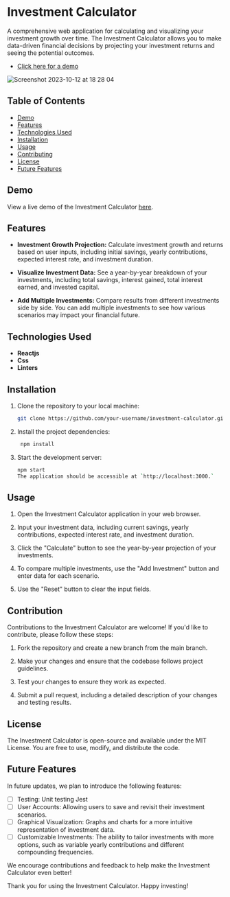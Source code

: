 # Investment Calculator

A comprehensive web application for calculating and visualizing your investment growth over time.
The Investment Calculator allows you to make data-driven financial decisions by projecting your investment returns and seeing the potential outcomes.

- [Click here for a demo](https://investment-app-xi.vercel.app/)

![Screenshot 2023-10-12 at 18 28 04](https://github.com/barakadanny/Investment-app/assets/53088629/881eb5e9-862b-42b2-831e-fb481b678490)

## Table of Contents

- [Demo](#demo)
- [Features](#features)
- [Technologies Used](#technologies-used)
- [Installation](#installation)
- [Usage](#usage)
- [Contributing](#contributing)
- [License](#license)
- [Future Features](#future-features)

## Demo

View a live demo of the Investment Calculator [here](https://investment-app-xi.vercel.app/).

## Features

- **Investment Growth Projection:** Calculate investment growth and returns based on user inputs, including initial savings, yearly contributions, expected interest rate, and investment duration.

- **Visualize Investment Data:** See a year-by-year breakdown of your investments, including total savings, interest gained, total interest earned, and invested capital.

- **Add Multiple Investments:** Compare results from different investments side by side. You can add multiple investments to see how various scenarios may impact your financial future.

## Technologies Used

- **Reactjs**
- **Css**
- **Linters**

## Installation

1. Clone the repository to your local machine:

   ```bash
   git clone https://github.com/your-username/investment-calculator.git

   ```

2. Install the project dependencies:
   ```bash
    npm install
   ```
3. Start the development server:
   ```bash
   npm start
   The application should be accessible at `http://localhost:3000.`
   ```

## Usage

1. Open the Investment Calculator application in your web browser.

2. Input your investment data, including current savings, yearly contributions, expected interest rate, and investment duration.

3. Click the "Calculate" button to see the year-by-year projection of your investments.

4. To compare multiple investments, use the "Add Investment" button and enter data for each scenario.

5. Use the "Reset" button to clear the input fields.

## Contribution

Contributions to the Investment Calculator are welcome! If you'd like to contribute, please follow these steps:

1. Fork the repository and create a new branch from the main branch.

2. Make your changes and ensure that the codebase follows project guidelines.

3. Test your changes to ensure they work as expected.

4. Submit a pull request, including a detailed description of your changes and testing results.

## License

The Investment Calculator is open-source and available under the MIT License. You are free to use, modify, and distribute the code.

## Future Features

In future updates, we plan to introduce the following features:

- [ ] Testing: Unit testing Jest
- [ ] User Accounts: Allowing users to save and revisit their investment scenarios.
- [ ] Graphical Visualization: Graphs and charts for a more intuitive representation of investment data.
- [ ] Customizable Investments: The ability to tailor investments with more options, such as variable yearly contributions and different compounding frequencies.

We encourage contributions and feedback to help make the Investment Calculator even better!

Thank you for using the Investment Calculator. Happy investing!
